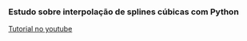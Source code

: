 ### Estudo sobre interpolação de splines cúbicas com Python

[Tutorial no youtube](https://www.youtube.com/watch?v=2YmCaxcKyBY&t=4s)
